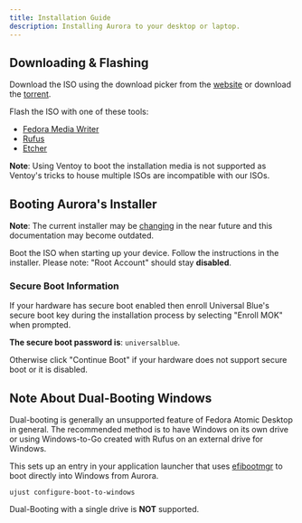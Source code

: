 ```yaml
---
title: Installation Guide
description: Installing Aurora to your desktop or laptop.
---
```


## Downloading & Flashing

Download the ISO using the download picker from the [website](https://getaurora.dev) or download the [torrent](https://fosstorrents.com/distributions/aurora/).

Flash the ISO with one of these tools:

- [Fedora Media Writer](https://fedoraproject.org/workstation/download)
- [Rufus](https://rufus.ie/en/)
- [Etcher](https://etcher.balena.io/)

**Note**: Using Ventoy to boot the installation media is not supported as Ventoy's tricks to house multiple ISOs are incompatible with our ISOs.

## Booting Aurora's Installer

**Note**: The current installer may be [changing](https://github.com/ublue-os/titanoboa) in the near future and this documentation may become outdated.

Boot the ISO when starting up your device. Follow the instructions in the installer. Please note: "Root Account" should stay **disabled**.

### Secure Boot Information

If your hardware has secure boot enabled then enroll Universal Blue's secure boot key during the installation process by selecting "Enroll MOK" when prompted.

**The secure boot password is**: `universalblue`.

Otherwise click "Continue Boot" if your hardware does not support secure boot or it is disabled.

## Note About Dual-Booting Windows

Dual-booting is generally an unsupported feature of Fedora Atomic Desktop in general. The recommended method is to have Windows on its own drive or using Windows-to-Go created with Rufus on an external drive for Windows.

This sets up an entry in your application launcher that uses [efibootmgr](https://github.com/rhboot/efibootmgr) to boot directly into Windows from Aurora.

```
ujust configure-boot-to-windows
```

Dual-Booting with a single drive is **NOT** supported.
